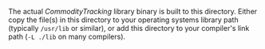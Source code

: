 The actual _CommodityTracking_ library binary is built to this directory. Either copy the file(s) in this directory to your operating systems library path (typically `/usr/lib` or similar), or add this directory to your compiler's link path (`-L ./lib` on many compilers).
